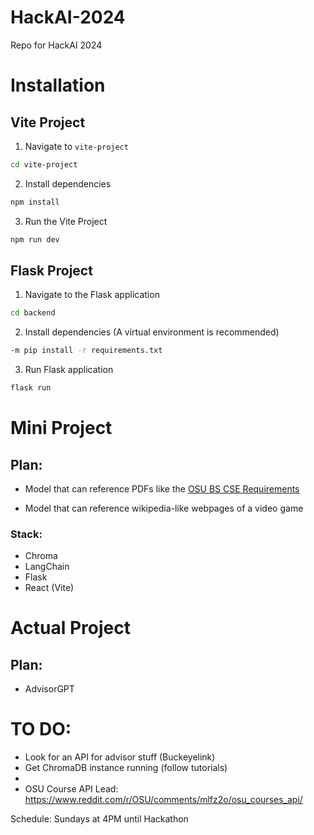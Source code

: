 # HackAI-2024
Repo for HackAI 2024 

# Installation
## Vite Project
1. Navigate to `vite-project`
```bash
cd vite-project
```

2. Install dependencies
```bash
npm install
```

3. Run the Vite Project
```bash
npm run dev
```

## Flask Project
1. Navigate to the Flask application
```bash
cd backend
```

2. Install dependencies (A virtual environment is recommended)
```bash
-m pip install -r requirements.txt
```

3. Run Flask application
```bash
flask run
```


# Mini Project
## Plan: 
- Model that can reference PDFs like the [OSU BS CSE Requirements](https://cse.osu.edu/media/document/2020-07-01/bs-cse-requirements-and-sample-schedule-au18-3341-revision_0.pdf)

- Model that can reference wikipedia-like webpages of a video game

### Stack:
* Chroma
* LangChain
* Flask
* React (Vite)


# Actual Project
## Plan:
* AdvisorGPT

# TO DO:
- Look for an API for advisor stuff (Buckeyelink)
- Get ChromaDB instance running (follow tutorials)
- 
- OSU Course API Lead: https://www.reddit.com/r/OSU/comments/mlfz2o/osu_courses_api/

Schedule:
Sundays at 4PM until Hackathon